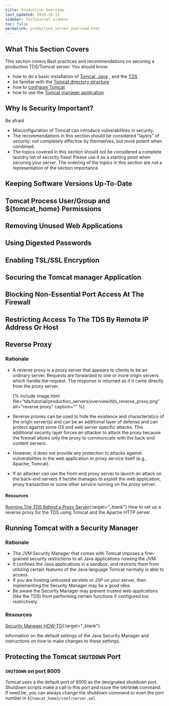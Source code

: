 ```yaml
---
title: Production Overview
last_updated: 2018-10-13
sidebar: tdsTutorial_sidebar
toc: false
permalink: production_server_overview.html
---
```


## What This Section Covers

This section covers Best practices and recommendations on securing a production TDS/Tomcat server.
You should know:
 * how to do a basic installation of [Tomcat, Java](install_java_tomcat.html) , and the [TDS](deploying_the_tds.html)
 * be familiar with the [Tomcat directory structure](tomcat_dir_structure_qt.html)
 * how to [configure Tomcat ](tomcat_configuration_files.html)
 * how to use the [Tomcat manager application](tomcat_manager_app.html)

## Why Is Security Important?

Be afraid

* Misconfiguration of Tomcat can introduce vulnerabilities in security.
* The recommendations in this section should be considered \"layers\" of security: not completely effective by themselves, but more potent when combined.
* The topics covered in this section should not be considered a complete laundry list of security fixes! Please use it as a starting point when securing your server.
  The ordering of the topics in this section are not a representation of the section importance.

## Keeping Software Versions Up-To-Date



## Tomcat Process User/Group and ${tomcat_home} Permissions

## Removing Unused Web Applications



## Using Digested Passwords


## Enabling TSL/SSL Encryption



## Securing the Tomcat manager Application



## Blocking Non-Essential Port Access At The Firewall


## Restricting Access To The TDS By Remote IP Address Or Host


## Reverse Proxy

### Rationale

* A reverse proxy is a proxy server that appears to clients to be an ordinary server.
  Requests are forwarded to one or more origin servers which handle the request.
  The response is returned as if it came directly from the proxy server.

  {% include image.html file="tds/tutorial/production_servers/overview/tds_reverse_proxy.png" alt="reverse proxy" caption="" %}

* Reverse proxies can be used to hide the existence and characteristics of the origin server(s) and can be an additional layer of defense and can protect against some OS and web server specific attacks.
  This additional security layer forces an attacker to attack the proxy because the firewall allows only the proxy to communicate with the back-end content servers.
* However, it does not provide any protection to attacks against vulnerabilities in the web application or proxy service itself (e.g., Apache, Tomcat).
* If an attacker can use the front-end proxy server to launch an attack on the back-end servers if he/she manages to exploit the web application, proxy transaction or some other service running on the proxy server.
  
#### Resources

[Running The TDS Behind a Proxy Server](tds_behind_proxy.html){:target="_blank"}
How to set up a reverse proxy for the TDS using Tomcat and the Apache HTTP server.

## Running Tomcat with a Security Manager

### Rationale

* The JVM Security Manager that comes with Tomcat imposes a fine-grained security restrictions to all Java applications running the JVM.
* It confines the Java applications in a sandbox, and restricts them from utilizing certain features of the Java language Tomcat normally is able to access.
* If you are hosting untrusted servlets or JSP on your server, then implementing the Security Manager may be a good idea.
* Be aware the Security Manager may prevent trusted web applications (like the TDS) from performing certain functions if configured too restrictively.

### Resources

[Security Manager HOW-TO](https://docs.oracle.com/javase/tutorial/essential/environment/security.html){:target="_blank"}

Information on the default settings of the Java Security Manager and instructions on how to make changes to these settings.

## Protecting the Tomcat `SHUTDOWN` Port

### `SHUTDOWN` on port 8005

Tomcat uses a the default port of 8005 as the designated shutdown port.
Shutdown scripts make a call to this port and issue the `SHUTDOWN` command.
If need be, you can always change the shutdown command or even the port number in `${tomcat_home}/conf/server.xml`.